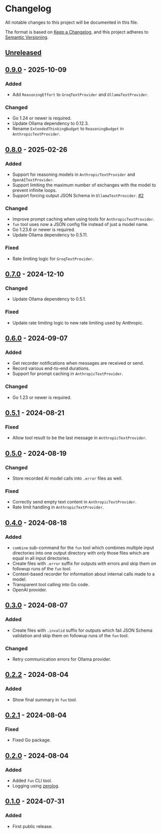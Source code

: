 # Changelog

All notable changes to this project will be documented in this file.

The format is based on [Keep a Changelog](https://keepachangelog.com/en/1.0.0/),
and this project adheres to [Semantic Versioning](https://semver.org/spec/v2.0.0.html).

## [Unreleased]

## [0.9.0] - 2025-10-09

### Added

- Add `ReasoningEffort` to `GroqTextProvider` and `OllamaTextProvider`.

### Changed

- Go 1.24 or newer is required.
- Update Ollama dependency to 0.12.3.
- Rename `ExtendedThinkingBudget` to `ReasoningBudget` in `AnthropicTextProvider`.

## [0.8.0] - 2025-02-26

### Added

- Support for reasoning models in `AnthropicTextProvider` and `OpenAITextProvider`.
- Support limiting the maximum number of exchanges with the model to prevent infinite loops.
- Support forcing output JSON Schema in `OllamaTextProvider`.
  [#2](https://gitlab.com/tozd/go/fun/-/issues/2)

### Changed

- Improve prompt caching when using tools for `AnthropicTextProvider`.
- `fun` tool uses now a JSON config file instead of just a model name.
- Go 1.23.6 or newer is required.
- Update Ollama dependency to 0.5.11.

### Fixed

- Rate limiting logic for `GroqTextProvider`.

## [0.7.0] - 2024-12-10

### Changed

- Update Ollama dependency to 0.5.1.

### Fixed

- Update rate limiting logic to new rate limiting used by Anthropic.

## [0.6.0] - 2024-09-07

### Added

- Get recorder notifications when messages are received or send.
- Record various end-to-end durations.
- Support for prompt caching in `AnthropicTextProvider`.

### Changed

- Go 1.23 or newer is required.

## [0.5.1] - 2024-08-21

### Fixed

- Allow tool result to be the last message in `AnthropicTextProvider`.

## [0.5.0] - 2024-08-19

### Changed

- Store recorded AI model calls into `.error` files as well.

### Fixed

- Correctly send empty text content in `AnthropicTextProvider`.
- Rate limit handling in `AnthropicTextProvider`.

## [0.4.0] - 2024-08-18

### Added

- `combine` sub-command for the `fun` tool which combines multiple input
  directories into one output directory with only those files which are equal in
  all input directories.
- Create files with `.error` suffix for outputs with errors and skip them on followup
  runs of the `fun` tool.
- Context-based recorder for information about internal calls made to a model.
- Transparent tool calling into Go code.
- OpenAI provider.

## [0.3.0] - 2024-08-07

### Added

- Create files with `.invalid` suffix for outputs which fail JSON Schema validation
  and skip them on followup runs of the `fun` tool.

### Changed

- Retry communication errors for Ollama provider.

## [0.2.2] - 2024-08-04

### Added

- Show final summary in `fun` tool.

## [0.2.1] - 2024-08-04

### Fixed

- Fixed Go package.

## [0.2.0] - 2024-08-04

### Added

- Added `fun` CLI tool.
- Logging using [zerolog](https://github.com/rs/zerolog).

## [0.1.0] - 2024-07-31

### Added

- First public release.

[unreleased]: https://gitlab.com/tozd/go/fun/-/compare/v0.9.0...main
[0.9.0]: https://gitlab.com/tozd/go/fun/-/compare/v0.8.0...v0.9.0
[0.8.0]: https://gitlab.com/tozd/go/fun/-/compare/v0.7.0...v0.8.0
[0.7.0]: https://gitlab.com/tozd/go/fun/-/compare/v0.6.0...v0.7.0
[0.6.0]: https://gitlab.com/tozd/go/fun/-/compare/v0.5.1...v0.6.0
[0.5.1]: https://gitlab.com/tozd/go/fun/-/compare/v0.5.0...v0.5.1
[0.5.0]: https://gitlab.com/tozd/go/fun/-/compare/v0.4.0...v0.5.0
[0.4.0]: https://gitlab.com/tozd/go/fun/-/compare/v0.3.0...v0.4.0
[0.3.0]: https://gitlab.com/tozd/go/fun/-/compare/v0.2.2...v0.3.0
[0.2.2]: https://gitlab.com/tozd/go/fun/-/compare/v0.2.1...v0.2.2
[0.2.1]: https://gitlab.com/tozd/go/fun/-/compare/v0.2.0...v0.2.1
[0.2.0]: https://gitlab.com/tozd/go/fun/-/compare/v0.1.0...v0.2.0
[0.1.0]: https://gitlab.com/tozd/go/fun/-/tags/v0.1.0

<!-- markdownlint-disable-file MD024 -->
